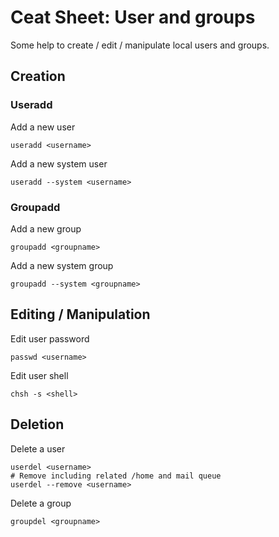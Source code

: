 # Ceat Sheet: User and groups

Some help to create / edit / manipulate local users and groups.

## Creation

### Useradd

Add a new user
```
useradd <username>
```

Add a new system user
```
useradd --system <username>
```

### Groupadd

Add a new group
```
groupadd <groupname>
```

Add a new system group
```
groupadd --system <groupname>
```

## Editing / Manipulation

Edit user password
```
passwd <username>
```

Edit user shell
```
chsh -s <shell>
```

## Deletion

Delete a user
```
userdel <username>
# Remove including related /home and mail queue
userdel --remove <username>
```

Delete a group
```
groupdel <groupname>
```
